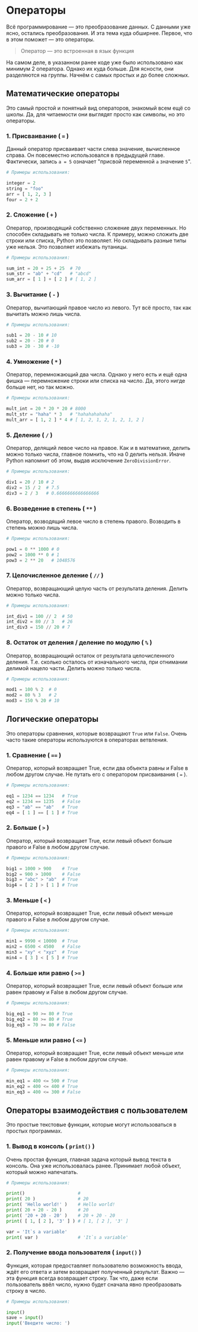 # Операторы


Всё программирование — это преобразование данных. С данными уже ясно, остались преобразования. И эта тема куда обширнее. Первое, что в этом поможет — это операторы.

> Оператор — это встроенная в язык функция

На самом деле, в указанном ранее коде уже было использовано как минимум 2 оператора. Однако их куда больше. Для ясности, они разделяются на группы. Начнём с самых простых и до более сложных.


## Математические операторы

Это самый простой и понятный вид операторов, знакомый всем ещё со школы. Да, для читаемости они выглядят просто как символы, но это операторы.

### 1. Присваивание ( `=` )

Данный оператор присваивает части слева значение, вычисленное справа. Он повсеместно использовался в предыдущей главе. Фактически, запись `a = 5` означает "присвой переменной `a` значение `5`".

```python
# Примеры использования:

integer = 2
string = "foo"
arr = [ 1, 2, 3 ]
four = 2 + 2
```

### 2. Сложение ( `+` )

Оператор, производящий собственно сложение двух переменных. Но способен складывать не только числа. К примеру, можно сложить две строки или списка, Python это позволяет. Но складывать разные типы уже нельзя. Это позволяет избежать путаницы.

```python
# Примеры использования:

sum_int = 20 + 25 + 25  # 70
sum_str = "ab" + "cd"   # "abcd"
sum_arr = [ 1 ] + [ 2 ] # [ 1, 2 ]
```

### 3. Вычитание ( `-` )

Оператор, вычитающий правое число из левого. Тут всё просто, так как вычитать можно лишь числа.

```python
# Примеры использования:

sub1 = 20 - 10 # 10
sub2 = 20 - 20 # 0
sub3 = 20 - 30 # -10
```

### 4. Умножение ( `*` )

Оператор, перемножающий два числа. Однако у него есть и ещё одна фишка — перемножение строки или списка на число. Да, этого нигде больше нет, но так можно.

```python
# Примеры использования:

mult_int = 20 * 20 * 20 # 8000
mult_str = "haha" * 3   # "hahahahahaha"
mult_arr = [ 1, 2 ] * 4 # [ 1, 2, 1, 2, 1, 2, 1, 2 ] 
```

### 5. Деление ( `/` )

Оператор, делящий левое число на правое. Как и в математике, делить можно только числа, главное помнить, что на 0 делить нельзя. Иначе Python напомнит об этом, выдав исключение `ZeroDivisionError`.

```python
# Примеры использования:

div1 = 20 / 10 # 2
div2 = 15 / 2  # 7.5
div3 = 2 / 3   # 0.6666666666666666
```

### 6. Возведение в степень ( `**` )

Оператор, возводящий левое число в степень правого. Возводить в степень можно лишь числа.

```python
# Примеры использования:

pow1 = 0 ** 1000 # 0
pow2 = 1000 ** 0 # 1
pow3 = 2 ** 20   # 1048576
```

### 7. Целочисленное деление ( `//` )

Оператор, возвращающий целую часть от результата деления. Делить можно только числа.

```python
# Примеры использования:

int_div1 = 100 // 2  # 50
int_div2 = 80 // 3   # 26
int_div3 = 150 // 20 # 7
```

### 8. Остаток от деления / деление по модулю ( `%` )

Оператор, возвращающий остаток от результата целочисленного деления. Т.е. сколько осталось от изначального числа, при отнимании делимой нацело части. Делить можно только числа.

```python
# Примеры использования:

mod1 = 100 % 2  # 0
mod2 = 80 % 3   # 2
mod3 = 150 % 20 # 10
```


## Логические операторы

Это операторы сравнения, которые возвращают `True` или `False`. Очень часто такие операторы используются в операторах ветвления.

### 1. Сравнение ( `==` )

Оператор, который возвращает True, если два объекта равны и False в любом другом случае. Не путать его с оператором присваивания ( `=` ).

```python
# Примеры использования:

eq1 = 1234 == 1234   # True
eq2 = 1234 == 1235   # False
eq3 = "ab" == "ab"   # True
eq4 = [ 1 ] == [ 1 ] # True
```

### 2. Больше ( `>` )

Оператор, который возвращает True, если левый объект больше правого и False в любом другом случае.

```python
# Примеры использования:

big1 = 1000 > 900    # True
big2 = 900 > 1000    # False
big3 = "abc" > "ab"  # True
big4 = [ 2 ] > [ 1 ] # True
```

### 3. Меньше ( `<` )

Оператор, который возвращает True, если левый объект меньше правого и False в любом другом случае.

```python
# Примеры использования:

min1 = 9990 < 10000  # True
min2 = 6500 < 4500   # False
min3 = "xy" < "xyz"  # True
min4 = [ 3 ] < [ 5 ] # True
```

### 4. Больше или равно ( `>=` )

Оператор, который возвращает True, если левый объект больше или равен правому и False в любом другом случае.

```python
# Примеры использования:

big_eq1 = 90 >= 80 # True
big_eq2 = 80 >= 80 # True
big_eq3 = 70 >= 80 # False
```

### 5. Меньше или равно ( `<=` )

Оператор, который возвращает True, если левый объект меньше или равен правому и False в любом другом случае.

```python
# Примеры использования:

min_eq1 = 400 <= 500 # True
min_eq2 = 400 <= 400 # True
min_eq3 = 400 <= 300 # False
```


## Операторы взаимодействия с пользователем

Это простые текстовые функции, которые могут использоваться в простых программах.

### 1. Вывод в консоль ( `print()` )

Очень простая функция, главная задача который вывод текста в консоль. Она уже использовалась ранее. Принимает любой объект, который можно напечатать.

```python
# Примеры использования:

print()                    #  
print( 20 )                # 20
print( 'Hello world!' )    # Hello world!
print( 20 + 20 - 20 )      # 20
print( '20 + 20 - 20' )    # 20 + 20 - 20
print( [ 1, [ 2 ], '3' ] ) # [ 1, [ 2 ], '3' ]

var = 'It`s a variable'
print( var )               # 'It`s a variable'
```


### 2. Получение ввода пользователя ( `input()` )

Функция, которая предоставляет пользователю возможность ввода, ждёт его ответа и затем возвращает полученный результат. Важно — эта функция всегда возвращает строку. Так что, даже если пользователь ввёл число, нужно будет сначала явно преобразовать строку в число.

```python
# Примеры использования:

input()
save = input()
input('Введите число: ')
```
